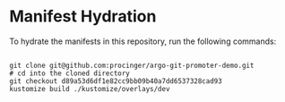 
# Manifest Hydration

To hydrate the manifests in this repository, run the following commands:

```shell

git clone git@github.com:procinger/argo-git-promoter-demo.git
# cd into the cloned directory
git checkout d89a53d6df1e82cc9bb09b40a7dd6537328cad93
kustomize build ./kustomize/overlays/dev
```